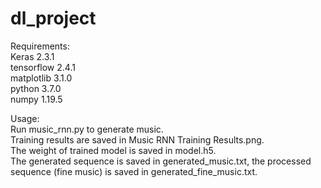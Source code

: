 # dl_project <br>


Requirements:<br>
Keras                              2.3.1 <br>
tensorflow                         2.4.1 <br>
matplotlib                         3.1.0 <br>
python                             3.7.0 <br>
numpy                              1.19.5 <br>


Usage:  <br>
Run music_rnn.py to generate music. <br>
Training results are saved in Music RNN Training Results.png. <br>
The weight of trained model is saved in model.h5. <br>
The generated sequence is saved in generated_music.txt, the processed sequence (fine music) is saved in generated_fine_music.txt. <br>


